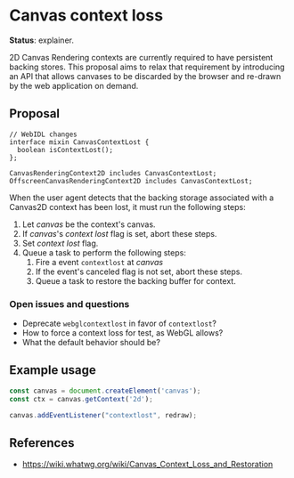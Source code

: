 Canvas context loss
===================
**Status**: explainer.


2D Canvas Rendering contexts are currently required to have persistent backing stores. This proposal aims to relax that requirement by introducing an API that allows canvases to be discarded by the browser and re-drawn by the web application on demand.


Proposal
--------

```webidl
// WebIDL changes
interface mixin CanvasContextLost {
  boolean isContextLost();
};

CanvasRenderingContext2D includes CanvasContextLost;
OffscreenCanvasRenderingContext2D includes CanvasContextLost;
```

When the user agent detects that the backing storage associated with a Canvas2D context has been lost, it must run the following steps:

1. Let *canvas* be the context's canvas.
2. If *canvas*'s *context lost* flag is set, abort these steps.
3. Set *context lost* flag.
4. Queue a task to perform the following steps:
    1. Fire a event `contextlost` at *canvas*
    2. If the event's canceled flag is not set, abort these steps.
    3. Queue a task to restore the backing buffer for context.

### Open issues and questions

- Deprecate `webglcontextlost` in favor of `contextlost`?
- How to force a context loss for test, as WebGL allows?
- What the default behavior should be?

Example usage
-------------

```js
const canvas = document.createElement('canvas');
const ctx = canvas.getContext('2d');

canvas.addEventListener("contextlost", redraw);
```


References
----------

- https://wiki.whatwg.org/wiki/Canvas_Context_Loss_and_Restoration
